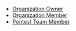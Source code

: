 - [Organization Owner](/glossary/#organization-owner)
- [Organization Member](/glossary/#organization-member)
- [Pentest Team Member](/glossary/#pentest-team-member)